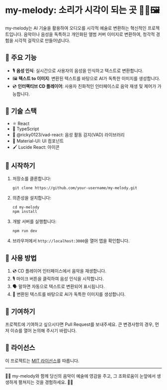 # my-melody: 소리가 시각이 되는 곳 🎵✨🖼️

my-melody는 AI 기술을 활용하여 오디오를 시각적 예술로 변환하는 혁신적인 프로젝트입니다. 음악이나 음성을 독특하고 개인화된 앨범 커버 이미지로 변환하여, 청각적 경험을 시각적 걸작으로 만들어냅니다.

## 🌟 주요 기능

- 🎙️ **음성 인식**: 실시간으로 사용자의 음성을 인식하고 텍스트로 변환합니다.
- 🖼️ **텍스트 to 이미지**: 변환된 텍스트를 바탕으로 AI가 독특한 이미지를 생성합니다.
- 💿 **인터랙티브 CD 플레이어**: 사용자 친화적인 인터페이스로 음악 재생 및 제어가 가능합니다.

## 🚀 기술 스택

- ⚛️ React
- 📘 TypeScript
- 🎤 @ricky0123/vad-react: 음성 활동 감지(VAD) 라이브러리
- 🎨 Material-UI: UI 컴포넌트
- 🖌️ Lucide React: 아이콘

## 🏁 시작하기

1. 저장소를 클론합니다:
   ```
   git clone https://github.com/your-username/my-melody.git
   ```

2. 의존성을 설치합니다:
   ```
   cd my-melody
   npm install
   ```

3. 개발 서버를 실행합니다:
   ```
   npm run dev
   ```

4. 브라우저에서 `http://localhost:3000`을 열어 앱을 확인합니다.

## 📖 사용 방법

1. 💿 CD 플레이어 인터페이스에서 음악을 재생합니다.
2. 🎙️ 마이크 버튼을 클릭하여 음성 인식을 시작합니다.
3. 🗣️ 말하면 자동으로 텍스트로 변환되어 표시됩니다.
4. 🎨 변환된 텍스트를 바탕으로 AI가 독특한 이미지를 생성합니다.

## 🤝 기여하기

프로젝트에 기여하고 싶으시다면 Pull Request를 보내주세요. 큰 변경사항의 경우, 먼저 이슈를 열어 논의해 주시기 바랍니다.

## 📄 라이선스

이 프로젝트는 [MIT 라이선스](LICENSE)를 따릅니다.

---

🎹🎨 my-melody와 함께 당신의 음악이 예술에 영감을 주고, 그 조화로움이 눈앞에서 생생하게 펼쳐지는 것을 경험하세요. 👀🌈
